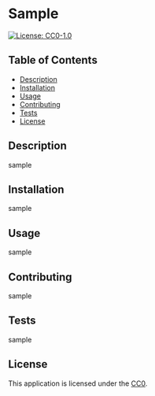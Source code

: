 # Sample
[![License: CC0-1.0](https://img.shields.io/badge/License-CC0%201.0-lightgrey.svg)](http://creativecommons.org/publicdomain/zero/1.0/)

## Table of Contents
* [Description](#description)
* [Installation](#installation)
* [Usage](#usage)
* [Contributing](#contributing)
* [Tests](#tests)
* [License](#license)

## Description

sample


## Installation

sample


## Usage

sample


## Contributing

sample


## Tests

sample


## License

This application is licensed under the [CC0](./LICENSE.txt).

